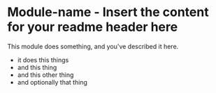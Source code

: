 # Module-name - Insert the content for your readme header here

This module does something, and you've described it here.

- it does this things
- and this thing
- and this other thing
- and optionally that thing
